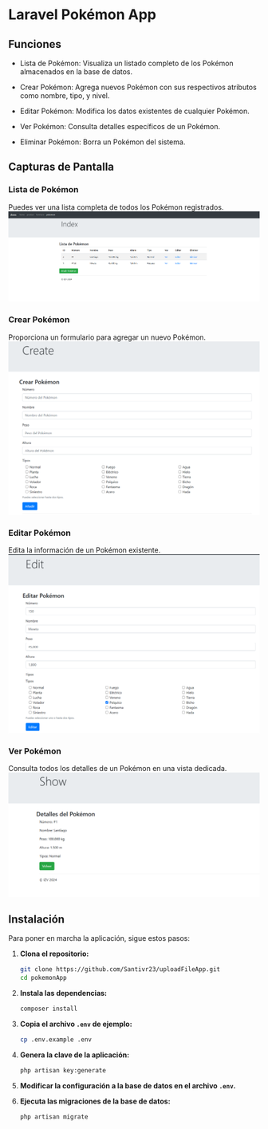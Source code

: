 # Laravel Pokémon App



## Funciones

- Lista de Pokémon: Visualiza un listado completo de los Pokémon almacenados en la base de datos.

- Crear Pokémon: Agrega nuevos Pokémon con sus respectivos atributos como nombre, tipo, y nivel.

- Editar Pokémon: Modifica los datos existentes de cualquier Pokémon.

- Ver Pokémon: Consulta detalles específicos de un Pokémon.

- Eliminar Pokémon: Borra un Pokémon del sistema.

## Capturas de Pantalla

### Lista de Pokémon
Puedes ver una lista completa de todos los Pokémon registrados. 
![Lista de Pokémon](imgs/listaPokemon.png)

### Crear Pokémon
Proporciona un formulario para agregar un nuevo Pokémon. 
![Create Pokémon](imgs/createPokemon.png)

### Editar Pokémon
Edita la información de un Pokémon existente.
![Editar Pokémon](imgs/editPokemon.png)

### Ver Pokémon
Consulta todos los detalles de un Pokémon en una vista dedicada.
![Ver Pokémon](imgs/showPokemon.png)

## Instalación

Para poner en marcha la aplicación, sigue estos pasos:

1. **Clona el repositorio:**
    ```bash
    git clone https://github.com/Santivr23/uploadFileApp.git
    cd pokemonApp
    ```

2. **Instala las dependencias:**
    ```bash
    composer install
    ```

3. **Copia el archivo `.env` de ejemplo:**
    ```bash
    cp .env.example .env
    ```

4. **Genera la clave de la aplicación:**
    ```bash
    php artisan key:generate
    ```

5. **Modificar la configuración a la base de datos en el archivo `.env`.**

6. **Ejecuta las migraciones de la base de datos:**
    ```bash
    php artisan migrate
    ```
